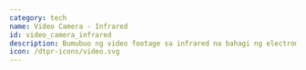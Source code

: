 ```yaml
---
category: tech
name: Video Camera - Infrared
id: video_camera_infrared
description: Bumubuo ng video footage sa infrared na bahagi ng electromagnetic spectrum.
icon: /dtpr-icons/video.svg
---
```

